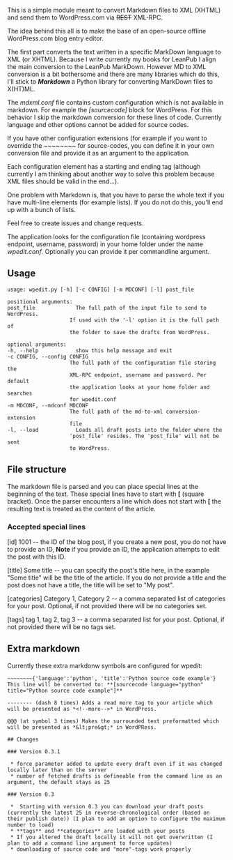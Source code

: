 This is a simple module meant to convert Markdown files to XML (XHTML) and send them to WordPress.com via ~~REST~~ XML-RPC.

The idea behind this all is to make the base of an open-source offline WordPress.com blog entry editor.

The first part converts the text written in a specific MarkDown language to XML (or XHTML).
Because I write currently my books for LeanPub I align the main conversion to the LeanPub MarkDown.
However MD to XML conversion is a bit bothersome and there are many libraries which do this, I'll stick to ***Markdown*** a Python library for converting MarkDown files to X(HT)ML.

The *mdxml.conf* file contains custom configuration which is not available in markdown. For example the *[sourcecode]* block for WordPress. For this behavior I skip the markdown conversion for these lines of code.
Currently language and other options cannot be added for source codes.

If you have other configuration extensions (for example if you want to override the *~~~~~~~~* for source-codes, you can define it in your own conversion file and provide it as an argument to the application.

Each configuration element has a starting and ending tag (although currently I am thinking about another way to solve this problem because XML files should be valid in the end...).

One problem with Markdown is, that you have to parse the whole text if you have multi-line elements (for example lists). If you do not do this, you'll end up with a bunch of lists.

Feel free to create issues and change requests.

The application looks for the configuration file (containing wordpress endpoint, username, password) in your home folder under the name *wpedit.conf*. Optionally you can provide it per commandline argument.


## Usage
    usage: wpedit.py [-h] [-c CONFIG] [-m MDCONF] [-l] post_file

    positional arguments:
    post_file             The full path of the input file to send to WordPress.
                        If used with the '-l' option it is the full path of
                        the folder to save the drafts from WordPress.

    optional arguments:
    -h, --help            show this help message and exit
    -c CONFIG, --config CONFIG
                        The full path of the configuration file storing the
                        XML-RPC endpoint, username and password. Per default
                        the application looks at your home folder and searches
                        for wpedit.conf
    -m MDCONF, --mdconf MDCONF
                        The full path of the md-to-xml conversion-extension
                        file
    -l, --load            Loads all draft posts into the folder where the
                        'post_file' resides. The 'post_file' will not be sent
                        to WordPress.

## File structure
The markdown file is parsed and you can place special lines at the beginning of the text. These special lines have to start with **[** (square bracket). Once the parser encounters a line which does not start with **[** the resulting text is treated as the content of the article.

### Accepted special lines
[id] 1001 -- the ID of the blog post, if you create a new post, you do not have to provide an ID, **Note** if you provide an ID, the application attempts to edit the post with this ID.

[title] Some title -- you can specify the post's title here, in the example "Some title" will be the title of the article. If you do not provide a title and the post does not have a title, the title will be set to "My post".

[categories] Category 1, Category 2 -- a comma separated list of categories for your post. Optional, if not provided there will be no categories set.

[tags] tag 1, tag 2, tag 3 -- a comma separated list for your post. Optional, if not provided there will be no tags set.

## Extra markdown
Currently these extra markdonw symbols are configured for wpedit:

~~~~~~~~ (tilde symbol 8 times) Surrounds code blocks which will be presented as *[sourcecode]* in WordPess. Source code blocks can be enriched with key-value pairs to represent parameters of **[sourcecode]** blocks.
~~~~~~~~{'language':'python', 'title':'Python source code example'} This line will be converted to: **[sourcecode language="python" title="Python source code example"]**

-------- (dash 8 times) Adds a read more tag to your article which will be presented as *<!--more-->* in WordPress.

@@@ (at symbol 3 times) Makes the surrounded text preformatted which will be presented as *&lt;pre&gt;* in WordPRess.

## Changes

### Version 0.3.1

 * force parameter added to update every draft even if it was changed locally later than on the server
 * number of fetched drafts is defineable from the command line as an argument, the default stays as 25

### Version 0.3

 *  Starting with version 0.3 you can download your draft posts (currently the latest 25 in reverse-chronological order (based on their publish date)) (I plan to add an option to configure the maximum number to load)
 * **tags** and **categories** are loaded with your posts
 * If you altered the draft locally it will not get overwritten (I plan to add a command line argument to force updates)
 * downloading of source code and "more"-tags work properly
